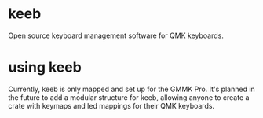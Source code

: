 # keeb
Open source keyboard management software for QMK keyboards.

# using keeb
Currently, keeb is only mapped and set up for the GMMK Pro. It's planned in the future to add a modular structure for keeb, allowing anyone to create a crate with keymaps and led mappings for their QMK keyboards.

